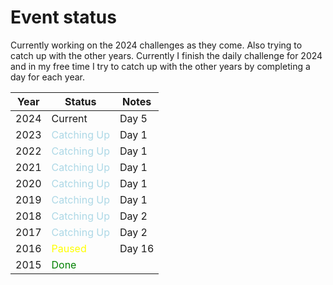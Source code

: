 # Event status

Currently working on the 2024 challenges as they come. Also trying to catch up with the other years. Currently I finish the daily challenge for 2024 and in my free time I try to catch up with the other years by completing a day for each year.

| Year | Status                                             | Notes  |
|------|----------------------------------------------------|--------|
| 2024 | Current                                            | Day 5  |
| 2023 | <span style="color: lightblue;">Catching Up</span> | Day 1  |
| 2022 | <span style="color: lightblue;">Catching Up</span> | Day 1  |
| 2021 | <span style="color: lightblue;">Catching Up</span> | Day 1  |
| 2020 | <span style="color: lightblue;">Catching Up</span> | Day 1  |
| 2019 | <span style="color: lightblue;">Catching Up</span> | Day 1  |
| 2018 | <span style="color: lightblue;">Catching Up</span> | Day 2  |
| 2017 | <span style="color: lightblue;">Catching Up</span> | Day 2  |
| 2016 | <span style="color: yellow">Paused</span>          | Day 16 |
| 2015 | <span style="color: green">Done</span>             |        |
